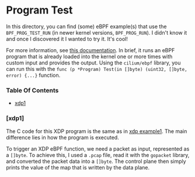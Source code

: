 # Program Test 

In this directory, you can find (some) eBPF example(s) that use the `BPF_PROG_TEST_RUN` (in newer kernel versions, `BPF_PROG_RUN`). I didn't know it and once I discovered it I wanted to try it. It's cool!

For more information, see [this documentation](https://docs.ebpf.io/linux/syscall/BPF_PROG_TEST_RUN/). In brief, it runs an eBPF program that is already loaded into the kernel one or more times with custom input and provides the output. Using the `cilium/ebpf` library, you can run this with the `func (p *Program) Test(in []byte) (uint32, []byte, error) {...}` function.


### Table Of Contents

* [xdp1](#xdp1)




### [xdp1]

The C code for this XDP program is the same as in [xdp example1](../xdp/example1/). The main difference lies in how the program is executed.

To trigger an XDP eBPF function, we need a packet as input, represented as a `[]byte`. To achieve this, I used a `.pcap` file, read it with the `gopacket` library, and converted the packet data into a `[]byte`. The control plane then simply prints the value of the map that is written by the data plane.




